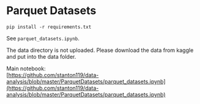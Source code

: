 # Parquet Datasets

`pip install -r requirements.txt`

See `parquet_datasets.ipynb`.

The data directory is not uploaded. Please download the data from kaggle and put into the data folder.

Main notebook:  
[https://github.com/stanton119/data-analysis/blob/master/ParquetDatasets/parquet_datasets.ipynb](https://github.com/stanton119/data-analysis/blob/master/ParquetDatasets/parquet_datasets.ipynb)  